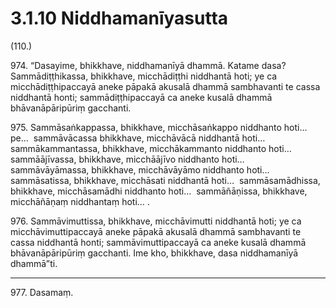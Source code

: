# 3.1.10 Niddhamanīyasutta

(110.)

974\. “Dasayime, bhikkhave, niddhamanīyā dhammā. Katame dasa? Sammādiṭṭhikassa, bhikkhave, micchādiṭṭhi niddhantā hoti; ye ca micchādiṭṭhipaccayā aneke pāpakā akusalā dhammā sambhavanti te cassa niddhantā honti; sammādiṭṭhipaccayā ca aneke kusalā dhammā bhāvanāpāripūriṃ gacchanti.

975\. Sammāsaṅkappassa, bhikkhave, micchāsaṅkappo niddhanto hoti…pe…  sammāvācassa bhikkhave, micchāvācā niddhantā hoti…  sammākammantassa, bhikkhave, micchākammanto niddhanto hoti…  sammāājīvassa, bhikkhave, micchāājīvo niddhanto hoti…  sammāvāyāmassa, bhikkhave, micchāvāyāmo niddhanto hoti…  sammāsatissa, bhikkhave, micchāsati niddhantā hoti…  sammāsamādhissa, bhikkhave, micchāsamādhi niddhanto hoti…  sammāñāṇissa, bhikkhave, micchāñāṇaṃ niddhantaṃ hoti… .

976\. Sammāvimuttissa, bhikkhave, micchāvimutti niddhantā hoti; ye ca micchāvimuttipaccayā aneke pāpakā akusalā dhammā sambhavanti te cassa niddhantā honti; sammāvimuttipaccayā ca aneke kusalā dhammā bhāvanāpāripūriṃ gacchanti. Ime kho, bhikkhave, dasa niddhamanīyā dhammā”ti.

---

977\. Dasamaṃ.
